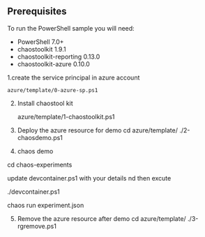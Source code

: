 ## Prerequisites

To run the PowerShell sample you will need:

- PowerShell 7.0+
- chaostoolkit 1.9.1
- chaostoolkit-reporting 0.13.0
- chaostoolkit-azure 0.10.0

1.create the service principal in azure account 
    
    azure/template/0-azure-sp.ps1
2. Install chaostool kit

   azure/template/1-chaostoolkit.ps1
   
3. Deploy the azure resource for demo
  cd  azure/template/
  ./2-chaosdemo.ps1
   
4. chaos demo

  cd chaos-experiments
  
  update devcontainer.ps1 with your details nd then excute 
  
  ./devcontainer.ps1
  
  chaos run experiment.json
  
  
  
 5. Remove the azure resource after demo
     cd  azure/template/
    ./3-rgremove.ps1
 
  
